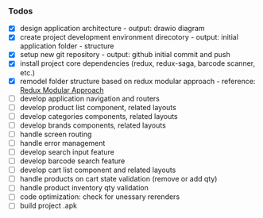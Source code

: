 ### Todos

-   [x] design application architecture - output: drawio diagram
-   [x] create project development environment direcotory - output: initial application folder - structure
-   [x] setup new git repository - output: github initial commit and push
-   [x] install project core dependencies (redux, redux-saga, barcode scanner, etc.)
-   [x] remodel folder structure based on redux modular approach - reference: [Redux Modular Approach](hhttps://www.conf42.com/assets/slides/Conf42%20JS%202021%20Slides%20-%20Sergii%20Zhuravel.pdf)
-   [ ] develop application navigation and routers
-   [ ] develop product list component, related layouts
-   [ ] develop categories components, related layouts
-   [ ] develop brands components, related layouts
-   [ ] handle screen routing
-   [ ] handle error management
-   [ ] develop search input feature
-   [ ] develop barcode search feature
-   [ ] develop cart list component and related layouts
-   [ ] handle products on cart state validation (remove or add qty)
-   [ ] handle product inventory qty validation
-   [ ] code optimization: check for unessary rerenders
-   [ ] build project .apk
